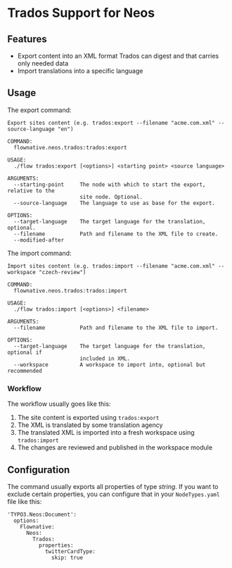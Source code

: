# Trados Support for Neos

## Features

* Export content into an XML format Trados can digest and that carries only needed data
* Import translations into a specific language

## Usage

The export command:

    Export sites content (e.g. trados:export --filename "acme.com.xml" --source-language "en")
    
    COMMAND:
      flownative.neos.trados:trados:export
    
    USAGE:
      ./flow trados:export [<options>] <starting point> <source language>
    
    ARGUMENTS:
      --starting-point     The node with which to start the export, relative to the
                           site node. Optional.
      --source-language    The language to use as base for the export.
    
    OPTIONS:
      --target-language    The target language for the translation, optional.
      --filename           Path and filename to the XML file to create.
      --modified-after

The import command:

    Import sites content (e.g. trados:import --filename "acme.com.xml" --workspace "czech-review")
    
    COMMAND:
      flownative.neos.trados:trados:import
    
    USAGE:
      ./flow trados:import [<options>] <filename>
    
    ARGUMENTS:
      --filename           Path and filename to the XML file to import.
    
    OPTIONS:
      --target-language    The target language for the translation, optional if
                           included in XML.
      --workspace          A workspace to import into, optional but recommended

### Workflow

The workflow usually goes like this:

1. The site content is exported using `trados:export`
2. The XML is translated by some translation agency
3. The translated XML is imported into a fresh workspace using `trados:import`
4. The changes are reviewed and published in the workspace module

## Configuration

The command usually exports all properties of type _string_. If you want to exclude
certain properties, you can configure that in your `NodeTypes.yaml` file like this:

    'TYPO3.Neos:Document':
      options:
        Flownative:
          Neos:
            Trados:
              properties:
                twitterCardType:
                  skip: true

